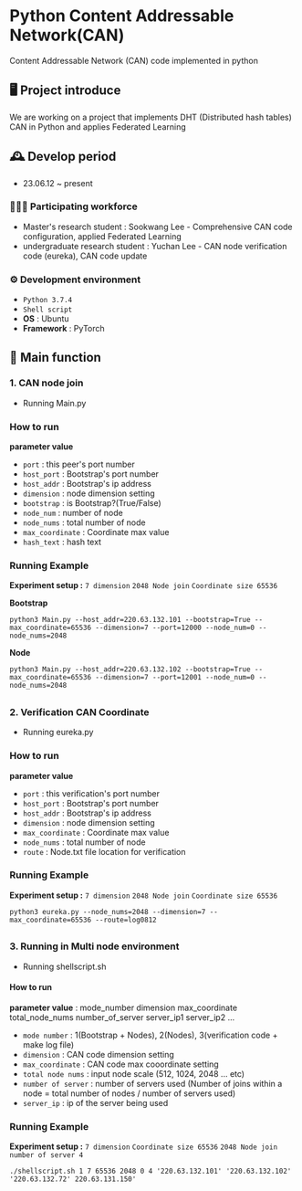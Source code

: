 # Python Content Addressable Network(CAN)
Content Addressable Network (CAN) code implemented in python

## 🖥️ Project introduce
We are working on a project that implements DHT (Distributed hash tables) CAN in Python and applies Federated Learning
<br>

## 🕰️ Develop period
* 23.06.12 ~ present

### 🧑‍🤝‍🧑 Participating workforce
 - Master's research student  : Sookwang Lee - Comprehensive CAN code configuration, applied Federated Learning
 - undergraduate research student : Yuchan Lee - CAN node verification code (eureka), CAN code update

### ⚙️ Development environment
- `Python 3.7.4`
- `Shell script`
- **OS** : Ubuntu
- **Framework** : PyTorch

## 📌 Main function
### 1. CAN node join
- Running Main.py
### How to run
**parameter value**
- `port` : this peer's port number
- `host_port` : Bootstrap's port number
- `host_addr` : Bootstrap's ip address
- `dimension` : node dimension setting
- `bootstrap` : is Bootstrap?(True/False)
- `node_num` : number of node
- `node_nums` : total number of node
- `max_coordinate` : Coordinate max value
- `hash_text` : hash text

### Running Example 
**Experiment setup :** `7 dimension` `2048 Node join` `Coordinate size 65536`

**Bootstrap**

`python3 Main.py --host_addr=220.63.132.101 --bootstrap=True --max_coordinate=65536 --dimension=7 --port=12000 --node_num=0 --node_nums=2048`

**Node**

`python3 Main.py --host_addr=220.63.132.102 --bootstrap=True --max_coordinate=65536 --dimension=7 --port=12001 --node_num=0 --node_nums=2048`

## 
### 2. Verification CAN Coordinate
- Running eureka.py
### How to run
**parameter value**
- `port` : this verification's port number
- `host_port` : Bootstrap's port number
- `host_addr` : Bootstrap's ip address
- `dimension` : node dimension setting
- `max_coordinate` : Coordinate max value
- `node_nums` : total number of node
- `route` : Node.txt file location for verification

### Running Example 
**Experiment setup :** `7 dimension` `2048 Node join` `Coordinate size 65536`

`python3 eureka.py --node_nums=2048 --dimension=7 --max_coordinate=65536 --route=log0812`

## 

### 3. Running in Multi node environment
- Running shellscript.sh
#### How to run
**parameter value** : mode_number dimension max_coordinate total_node_nums number_of_server server_ip1 server_ip2 ...
- `mode number` : 1(Bootstrap + Nodes), 2(Nodes), 3(verification code + make log file)
- `dimension` : CAN code dimension setting
- `max_coordinate` : CAN code max cooordinate setting
- `total node nums` : input node scale (512, 1024, 2048 ... etc)
- `number of server` : number of servers used (Number of joins within a node = total number of nodes / number of servers used)
- `server_ip` : ip of the server being used

### Running Example 
**Experiment setup :** `7 dimension` `Coordinate size 65536` `2048 Node join`  `number of server 4` 

`./shellscript.sh 1 7 65536 2048 0 4 '220.63.132.101' '220.63.132.102' '220.63.132.72' 220.63.131.150'`

